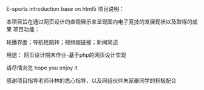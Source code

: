 E-sports introduction base on html5 项目说明：

本项目旨在通过网页设计的直观展示来呈现国内电子竞技的发展现状以及取得的成果 项目功能：

轮播界面；导航栏跳转；视频超链接；新闻简述

用途： 网页设计期末作业-基于php的网页设计实现

请尽情浏览 hope you enjoy it

感谢项目指导老师孙林的悉心指导，以及同组伙伴朱家豪同学的积极配合

